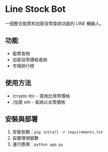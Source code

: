 # Line Stock Bot

一個整合股票和加密貨幣查詢功能的 LINE 機器人。

## 功能
- 股票查詢
- 加密貨幣價格查詢
- 市場排行榜

## 使用方法
- /crypto btc - 查詢比特幣價格
- /加密 eth - 查詢以太幣價格

## 安裝與部署
1. 安裝依賴：`pip install -r requirements.txt`
2. 設置環境變數
3. 運行應用：`python app.py` 